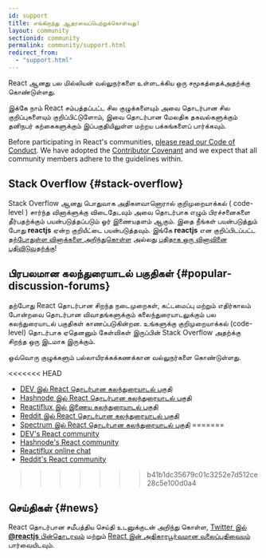 ```yaml
---
id: support
title: எங்கிருந்து ஆதரவைப்பெற்றுக்கொள்வது!
layout: community
sectionid: community
permalink: community/support.html
redirect_from:
  - "support.html"
---
```


React ஆனது பல மில்லியன் வல்லுநர்களை உள்ளடக்கிய ஒரு சமூகத்தைக்அதற்க்கு கொண்டுள்ளது.

இக்கே நாம் React சம்பத்தப்பட்ட சில குழுக்களையும் அவை தொடர்பான சில குறிப்புகளையும் குறிப்பிட்டுளோம், இவை தொடர்பான மேலதிக தகவல்களுக்கும் தனிநபர் கற்கைகளுக்கும் இப்பகுதியிலுள்ள மற்றய பக்கங்களைப்  பார்க்கவும்.

Before participating in React's communities, [please read our Code of Conduct](https://github.com/facebook/react/blob/main/CODE_OF_CONDUCT.md). We have adopted the [Contributor Covenant](https://www.contributor-covenant.org/) and we expect that all community members adhere to the guidelines within.

## Stack Overflow {#stack-overflow}

Stack Overflow ஆனது பொதுவாக அதிகளவானொரால் குறிமுறையாக்கல் ( code-level ) சார்ந்த வினாக்ளுக்கு விடைதேடவும் அவை தொடர்பாக எழும் பிரச்சனைகளை தீர்பதற்க்கும் பயன்படுத்தப்படும் ஓர் இணையதளம் ஆகும். இதை நீங்கள் பயன்படுத்தும் போது  **reactjs** ஏன்ற குறியீட்டை பயன்படுத்தவும். இங்கே **reactjs** என குறிப்பிடப்பட்ட [தற்போதுள்ள வினாக்களை அறிந்துகொள்ள](https://stackoverflow.com/questions/tagged/reactjs) அல்லது [புதிதாக ஒரு வினாவினை பதிவிடுவதற்க்கு](https://stackoverflow.com/questions/ask?tags=reactjs)!

## பிரபலமான கலந்துரையாடல் பகுதிகள் {#popular-discussion-forums}

தற்போது React தொடர்பான சிறந்த நடைமுறைகள், கட்டமைப்பு மற்றும் எதிர்காலம் போன்றவை தொடர்பான விவாதங்களுக்கும் கலைந்துரையாடலுக்கும் பல கலந்துரையாடல் பகுதிகள் காணப்படுகின்றன. உங்களுக்கு குறிமுறையாக்கல் (code-level) தொடர்பாக ஏதெனனும் கேள்விகள் இருப்பின் Stack Overflow அதற்க்கு சிறந்த ஒரு இடமாக இருக்கும்.

ஒவ்வொரு குழுக்களும் பல்லாயிரக்கக்கணக்கான வல்லுநர்களை கொண்டுள்ளது.

<<<<<<< HEAD
* [DEV இல் React தொடர்பான கலந்துரையாடல் பகுதி](https://dev.to/t/react)
* [Hashnode இல் React தொடர்பான கலந்துரையாடல் பகுதி](https://hashnode.com/n/reactjs)
* [Reactiflux இல் இணைய கலந்துரையாடல் பகுதி](https://discord.gg/reactiflux)
* [Reddit இல் React தொடர்பான கலந்துரையாடல் பகுதி](https://www.reddit.com/r/reactjs/)
* [Spectrum இல் React தொடர்பான கலந்துரையாடல் பகுதி](https://spectrum.chat/react)
=======
* [DEV's React community](https://dev.to/t/react)
* [Hashnode's React community](https://hashnode.com/n/reactjs)
* [Reactiflux online chat](https://discord.gg/reactiflux)
* [Reddit's React community](https://www.reddit.com/r/reactjs/)
>>>>>>> b41b1dc35679c01c3252e7d512ce28c5e100d0a4

## செய்திகள் {#news}

React தொடர்பான சமீபத்திய செய்தி உடனுக்குடன் அறிந்து கொள்ள, [Twitter இல் **@reactjs** பின்தொடரவும்](https://twitter.com/reactjs) மற்றும் [React இன் அதிகாரபூர்வமான வலைப்பதிவையும்](/blog/) பார்வையிடவும்.
